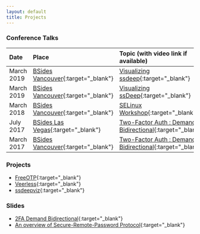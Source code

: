 ```yaml
---
layout: default
title: Projects
---
```


### Conference Talks

| Date          | Place					| Topic (with video link if available) |
| :-------------|:------------- |:-----|
| March 2019|[BSides Vancouver](https://www.bsidesvancouver.com/joe-kirwin){:target="_blank"}|[Visualizing ssdeep](https://bupmediasite.passhe.edu/Mediasite/Showcase/bloomcon/Presentation/f99fd7156b7041e9870394a6c54193fd1d){:target="_blank"}|
| March 2019|[BSides Vancouver](https://www.bsidesvancouver.com/joe-kirwin){:target="_blank"}|[Visualizing ssDeep](https://github.com/joekir/ssdeepviz){:target="_blank"}|
| March 2018|[BSides Vancouver](https://www.bsidesvancouver.com/joe-kirwin){:target="_blank"}|[SELinux Workshop](https://github.com/joekir/selinux-workshop){:target="_blank"}|
|July 2017|[BSides Las Vegas](https://bsideslv2017.sched.com/event/BNGU){:target="_blank"}|[Two-Factor Auth : Demand Bidirectional](https://www.youtube.com/watch?v=J9Pd2JbYE44){:target="_blank"}|
|March 2017 | [BSides Vancouver](https://bsidesvancouver.com/speaker/speaker-3-day-1-track-2/){:target="_blank"}| [Two-Factor Auth : Demand Bidirectional](https://www.youtube.com/watch?v=aNW4CHfvYTs){:target="_blank"}|

### Projects

* [FreeOTP](https://github.com/freeotp/freeotp-android){:target="_blank"}     
* [Veerless](https://github.com/joekir/veerless){:target="_blank"}
* [ssdeepviz](https://github.com/joekir/ssdeepviz){:target="_blank"}

### Slides

* [2FA Demand Bidirectional](https://www.josephkirwin.com/2FA-Demand-Bidirectional/){:target="_blank"}
* [An overview of Secure-Remote-Password Protocol](https://www.josephkirwin.com/srp-talk){:target="_blank"}
